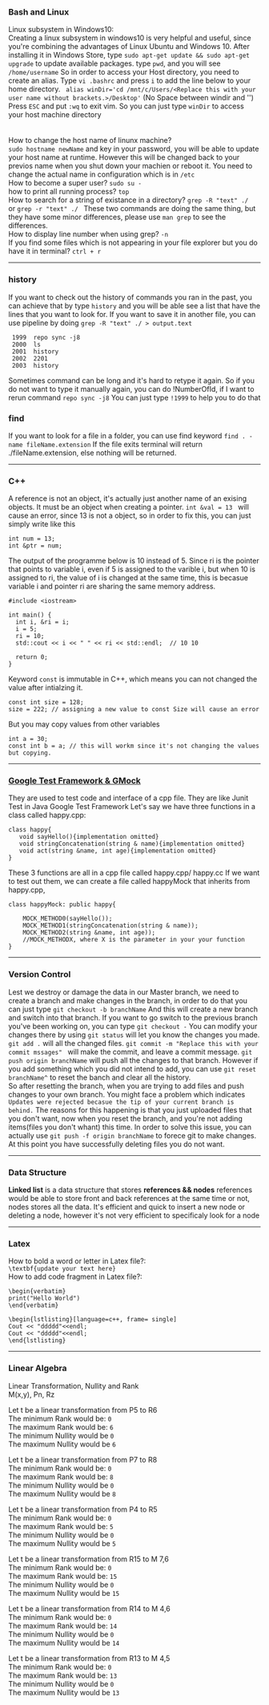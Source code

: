 ### Bash and Linux
Linux subsystem in Windows10:<br/>
Creating a linux subsystem in windows10 is very helpful and useful, since you're combining the advantages of Linux Ubuntu and Windows 10.
After installing it in Windows Store, type ```sudo apt-get update && sudo apt-get upgrade``` to update available packages.
type ```pwd```, and you will see ```/home/username```
So in order to access your Host directory, you need to create an alias.
Type ```vi .bashrc``` and press ``` i ``` to add the line below to your home directory.
``` alias winDir='cd /mnt/c/Users/<Replace this with your user name without brackets.>/Desktop'```
(No Space between windir and '')
Press ```ESC``` and put ```:wq``` to exit vim.
So you can just type ```winDir``` to access your host machine directory
<br/>
<br/>
<br/>
How to change the host name of linunx machine?<br/>
```sudo hostname newName``` and key in your password, you will be able to update your host name at runtime. However this will be changed back to your previos name when you shut down your machien or reboot it. You need to change the actual name in configuration which is in ```/etc``` <br />
How to become a super user? ```sudo su -``` <br />
how to print all running process? ```top``` <br/>
How to search for a string of existance in a directory? ```grep -R "text" ./ ``` or ```grep -r "text" ./ ``` These two commands are doing the same thing, but they have some minor differences, please use ```man grep``` to see the differences.<br/>
How to display line number when using grep? ```-n``` <br/>
If you find some files which is not appearing in your file explorer but you do have it in terminal? ```ctrl + r```   

---
### history 
If you want to check out the history of commands you ran in the past, you can achieve that by type ```history``` and you will be able see a list that have the lines that you want to look for. If you want to save it in another file, you can use pipeline by doing ```grep -R "text" ./ > output.text```<br/>

```
 1999  repo sync -j8
 2000  ls
 2001  history 
 2002  2201
 2003  history 
``` 
Sometimes command can be long and it's hard to retype it again. So if you do not want to type it manually again, you can do !NumberOfId, if I want to rerun command ```repo sync -j8``` You can just type ```!1999``` to help you to do that


### find
If you want to look for a file in a folder, you can use find keyword
```find . -name fileName.extension```
If the file exits terminal will return ./fileName.extension, else nothing will be returned.



---

### C++
A reference is not an object, it's actually just another name of an exising objects.
It must be an object when creating a pointer.
```int &val = 13 ``` 
will cause an error, since 13 is not a object, so in order to fix this, you can just simply write like this
```
int num = 13;
int &ptr = num;
 ```
The output of the programme below is 10 instead of 5. Since ri is the pointer that points to variable i, even if 5 is assigned to the varible i, but when 10 is assigned to ri, the value of i is changed at the same time, this is becasue variable i and pointer ri are sharing the same memory address.
```
#include <iostream>

int main() {
  int i, &ri = i;
  i = 5;
  ri = 10;
  std::cout << i << " " << ri << std::endl;  // 10 10

  return 0;
}
```
Keyword ```const``` is immutable in C++, which means you can not changed the value after intialzing it.
```
const int size = 128;
size = 222; // assigning a new value to const Size will cause an error
```
But you may copy values from other variables 
```
int a = 30;
const int b = a; // this will workm since it's not changing the values but copying.
```
---
### [Google Test Framework & GMock](https://github.com/google/googletest)

They are used to test code and interface of a cpp file. They are like Junit Test in Java
Google Test Framework 
Let's say we have three functions in a class called happy.cpp: <br />
```
class happy{
   void sayHello(){implementation omitted}
   void stringConcatenation(string & name){implementation omitted}
   void act(string &name, int age){implementation omitted}
}
```
These 3 functions are all in a cpp file called happy.cpp/ happy.cc
If we want to test out them, we can create a file called happyMock that inherits from happy.cpp,
```
class happyMock: public happy{
 
    MOCK_METHOD0(sayHello());
    MOCK_METHOD1(stringConcatenation(string & name));
    MOCK_METHOD2(string &name, int age));
    //MOCK_METHODX, where X is the parameter in your your function
}
```

---

### Version Control
Lest we destroy or damage the data in our Master branch, we need to create a branch and make changes in the branch, in order to do that you can just type ```git checkout -b branchName``` And this will create a new branch and switch into that branch. If you want to go switch to the previous branch you've been working on, you can type ```git checkout -``` You can modify your changes there by using ```git status``` will let you know the changes you made.  ```git add .``` will all the changed files. ```git commit -m "Replace this with your commit mssages" ``` will make the commit, and leave a commit message. ```git push origin branchName``` will push all the changes to that branch. However if you add something which you did not intend to add, you can use ```git reset branchName^``` to reset the banch and clear all the history. 
<br />
So after resetting the branch, when you are trying to add files and push changes to your own branch. You might face a problem which indicates ```Updates were rejected becasue the tip of your current branch is behind.``` The reasons for this happening is that you just uploaded files that you don't want, now when you reset the branch, and you're not adding items(files you don't whant) this time. In order to solve this issue, you can actually use ```git push -f origin branchName``` to forece git to make changes. At this point you have successfully deleting files you do not want.


---


### Data Structure
**Linked list** is a data structure that stores **references && nodes**
references would be able to store front and back references at the same time or not, nodes stores all the data.
It's efficient and quick to insert a new node or deleting a node, however it's not very efficient to specificaly look for a node

---

### Latex
How to bold a word or letter in Latex file?:<br />```\textbf{update your text here}```
<br />
How to add code fragment in Latex file?:
```
\begin{verbatim}
print("Hello World")
\end{verbatim}

\begin{lstlisting}[language=c++, frame= single]
Cout << "ddddd"<<endl;
Cout << "ddddd"<<endl;
\end{lstlisting}
```
---

### Linear Algebra
Linear Transformation, Nullity and Rank<br/>
M(x,y), Pn, Rz

Let t be a linear transformation from P5 to R6<br/>
The minimum Rank would be: ```0```<br/>
The maximum Rank would be: ```6```<br/>
The minimum Nullity would be ```0```<br/>
The maximum Nullity would be ```6```<br/>

Let t be a linear transformation from P7 to R8<br/>
The minimum Rank would be: ```0```<br/>
The maximum Rank would be: ```8```<br/>
The minimum Nullity would be ```0```<br/>
The maximum Nullity would be ```8```<br/>

Let t be a linear transformation from P4 to R5<br/>
The minimum Rank would be: ```0```<br/>
The maximum Rank would be: ```5```<br/>
The minimum Nullity would be ```0```<br/>
The maximum Nullity would be ```5```<br/>

Let t be a linear transformation from R15 to M 7,6<br/>
The minimum Rank would be: ```0```<br/>
The maximum Rank would be: ```15```<br/>
The minimum Nullity would be ```0```<br/>
The maximum Nullity would be ```15```<br/>

Let t be a linear transformation from R14 to M 4,6<br/>
The minimum Rank would be: ```0```<br/>
The maximum Rank would be: ```14```<br/>
The minimum Nullity would be ```0```<br/>
The maximum Nullity would be ```14```<br/>

Let t be a linear transformation from R13 to M 4,5<br/>
The minimum Rank would be: ```0```<br/>
The maximum Rank would be: ```13```<br/>
The minimum Nullity would be ```0```<br/>
The maximum Nullity would be ```13```<br/>
